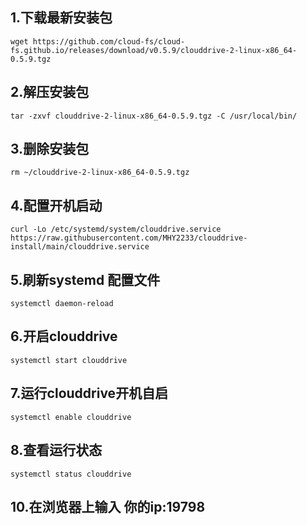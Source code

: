 ## 1.下载最新安装包

    wget https://github.com/cloud-fs/cloud-fs.github.io/releases/download/v0.5.9/clouddrive-2-linux-x86_64-0.5.9.tgz
## 2.解压安装包

    tar -zxvf clouddrive-2-linux-x86_64-0.5.9.tgz -C /usr/local/bin/
## 3.删除安装包

    rm ~/clouddrive-2-linux-x86_64-0.5.9.tgz
## 4.配置开机启动
    
    curl -Lo /etc/systemd/system/clouddrive.service https://raw.githubusercontent.com/MHY2233/clouddrive-install/main/clouddrive.service
## 5.刷新systemd 配置文件

    systemctl daemon-reload
## 6.开启clouddrive

    systemctl start clouddrive
## 7.运行clouddrive开机自启

    systemctl enable clouddrive
## 8.查看运行状态

    systemctl status clouddrive
## 10.在浏览器上输入 你的ip:19798
